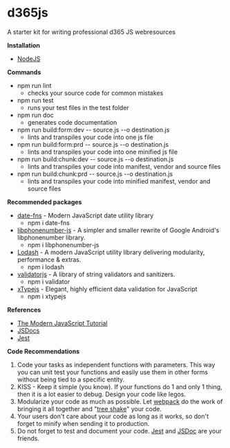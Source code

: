 # d365js
A starter kit for writing professional d365 JS webresources

**Installation**
- [NodeJS](https://nodejs.org/en/)

**Commands**
- npm run lint
  - checks your source code for common mistakes
- npm run test
  - runs your test files in the test folder
- npm run doc
  - generates code documentation
- npm run build:form:dev -- source.js --o destination.js
  - lints and transpiles your code into one js file
- npm run build:form:prd -- source.js --o destination.js
  - lints and transpiles your code into one minified js file
- npm run build:chunk:dev -- source.js --o destination.js
  - lints and transpiles your code into manifest, vendor and source files
- npm run build:chunk:prd -- source.js --o destination.js
  - lints and transpiles your code into minified manifest, vendor and source files

**Recommended packages**
- [date-fns](https://date-fns.org/) - Modern JavaScript date utility library
  - npm i date-fns
- [libphonenumber-js](https://catamphetamine.github.io/libphonenumber-js/) - A simpler and smaller rewrite of Google Android's libphonenumber library.
  - npm i libphonenumber-js
- [Lodash](https://lodash.com/) - A modern JavaScript utility library delivering modularity, performance & extras.
  - npm i lodash
- [validatorjs](https://github.com/validatorjs/validator.js) - A library of string validators and sanitizers.
  - npm i validator
- [xTypejs](https://github.com/lucono/xtypejs) - Elegant, highly efficient data validation for JavaScript
  - npm i xtypejs
  
**References**
- [The Modern JavaScript Tutorial](https://javascript.info/)
- [JSDocs](https://devdocs.io/jsdoc/)
- [Jest](https://jestjs.io/docs/en/getting-started)

**Code Recommendations**
1. Code your tasks as independent functions with parameters. This way you can unit test your functions and easily use them in other forms without being tied to a specific entity.
2. KISS - Keep it simple (you know). If your functions do 1 and only 1 thing, then it is a lot easier to debug. Design your code like legos.
3. Modularize your code as much as possible. Let [webpack](https://webpack.js.org/concepts/) do the work of bringing it all together and "[tree shake](https://webpack.js.org/guides/tree-shaking/)" your code.
4. Your users don't care about your code as long as it works, so don't forget to minify when sending it to production.
5. Do not forget to test and document your code. [Jest](https://jestjs.io/docs/en/getting-started) and [JSDoc](https://devdocs.io/jsdoc/) are your friends.
